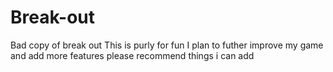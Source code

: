 # Break-out
Bad copy of break out
This is purly for fun I plan to futher improve my game and add more features 
please recommend things i can add
